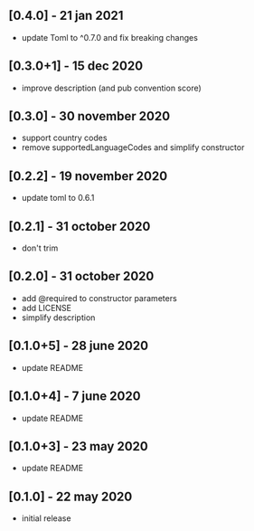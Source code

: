 ## [0.4.0] - 21 jan 2021
- update Toml to ^0.7.0 and fix breaking changes

## [0.3.0+1] - 15 dec 2020
- improve description (and pub convention score)

## [0.3.0] - 30 november 2020
- support country codes
- remove supportedLanguageCodes and simplify constructor

## [0.2.2] - 19 november 2020
- update toml to 0.6.1

## [0.2.1] - 31 october 2020
- don't trim

## [0.2.0] - 31 october 2020
- add @required to constructor parameters
- add LICENSE
- simplify description

## [0.1.0+5] - 28 june 2020
- update README

## [0.1.0+4] - 7 june 2020
- update README

## [0.1.0+3] - 23 may 2020
- update README

## [0.1.0] - 22 may 2020
- initial release
